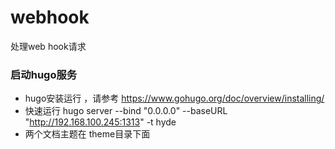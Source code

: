 # webhook
处理web hook请求


### 启动hugo服务
- hugo安装运行 ，请参考 https://www.gohugo.org/doc/overview/installing/
- 快速运行 hugo server --bind "0.0.0.0" --baseURL "http://192.168.100.245:1313" -t hyde
- 两个文档主题在 theme目录下面
